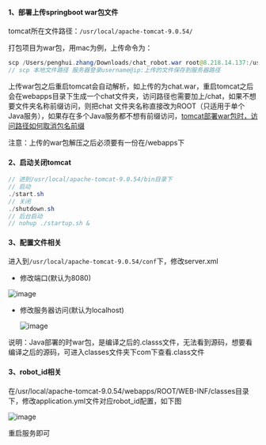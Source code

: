 #### 1、部署上传springboot war包文件

tomcat所在文件路径：`/usr/local/apache-tomcat-9.0.54/`

打包项目为war包，用mac为例，上传命令为：

```java
scp /Users/penghui.zhang/Downloads/chat_robot.war root@8.218.14.137:/usr/local/apache-tomcat-9.0.54/webapps
// scp 本地文件路径 服务器登录username@ip:上传的文件保存到服务器路径
```

上传war包之后重启tomcat会自动解析，如上传的为chat.war，重启tomcat之后会在webapps目录下生成一个chat文件夹，访问路径也需要加上/chat，如果不想要文件夹名称前缀访问，则把chat 文件夹名称直接改为ROOT（只适用于单个Java服务），如果存在多个Java服务都不想有前缀访问，[tomcat部署war包时，访问路径如何取消包名前缀](https://blog.csdn.net/a624193873/article/details/103575732)

注意：上传的war包解压之后必须要有一份在/webapps下

#### 2、启动关闭tomcat

```java
// 进到/usr/local/apache-tomcat-9.0.54/bin目录下
// 启动
./start.sh
// 关闭
./shutdown.sh
// 后台启动
// nohup ./startup.sh &
```

#### 3、配置文件相关

进入到`/usr/local/apache-tomcat-9.0.54/conf`下，修改server.xml

* 修改端口(默认为8080)

![image](https://user-images.githubusercontent.com/43327981/142799679-84d81c98-feda-4ac7-8824-52935cb1efaa.png)

* 修改服务器访问(默认为localhost)

  ![image](https://user-images.githubusercontent.com/43327981/142799731-b13e3f9b-2ca1-4359-840e-c6a420803e3f.png)


说明：Java部署的时war包，是编译之后的.classs文件，无法看到源码，想要看编译之后的源码，可进入classes文件夹下com下查看.class文件

#### 3、robot_id相关

在/usr/local/apache-tomcat-9.0.54/webapps/ROOT/WEB-INF/classes目录下，修改application.yml文件对应robot_id配置，如下图

![image](https://user-images.githubusercontent.com/43327981/142799758-5d9cc544-07a0-4178-858a-322aace5289a.png)

重启服务即可

